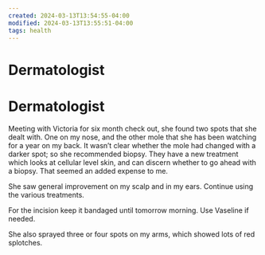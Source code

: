 ```yaml
---
created: 2024-03-13T13:54:55-04:00
modified: 2024-03-13T13:55:51-04:00
tags: health
---
```


# Dermatologist

# Dermatologist

Meeting with Victoria for six month check out, she found two spots that she dealt with. One on my nose, and the other mole that she has been watching for a year on my back. It wasn’t clear whether the mole had changed with a darker spot; so she recommended biopsy. They have a new treatment which looks at cellular level skin, and can discern whether to go ahead with a biopsy. That seemed an added expense to me.

She saw general improvement on my scalp and in my ears. Continue using the various treatments.

For the incision keep it bandaged until tomorrow morning. Use Vaseline if needed.

She also sprayed three or four spots on my arms, which showed lots of red splotches.

